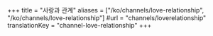 +++
title = "사랑과 관계"
aliases = ["/ko/channels/love-relationship", "/ko/channels/love-relationship"]
#url = "channels/loverelationship"
translationKey = "channel-love-relationship"
+++
